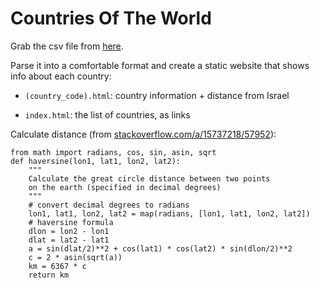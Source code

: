 Countries Of The World
======================

Grab the csv file from [here](https://raw.github.com/Nagasaki45/exerpy/master/standard_library/cow.csv).

Parse it into a comfortable format and create a static website that shows info about each country:

- ```(country_code).html```: country information + distance from Israel

- ```index.html```: the list of countries, as links

Calculate distance (from [stackoverflow.com/a/15737218/57952](http://stackoverflow.com/a/15737218/57952)):

	from math import radians, cos, sin, asin, sqrt
	def haversine(lon1, lat1, lon2, lat2):
	    """
	    Calculate the great circle distance between two points 
	    on the earth (specified in decimal degrees)
	    """
	    # convert decimal degrees to radians 
	    lon1, lat1, lon2, lat2 = map(radians, [lon1, lat1, lon2, lat2])
	    # haversine formula 
	    dlon = lon2 - lon1 
	    dlat = lat2 - lat1 
	    a = sin(dlat/2)**2 + cos(lat1) * cos(lat2) * sin(dlon/2)**2
	    c = 2 * asin(sqrt(a)) 
	    km = 6367 * c
	    return km